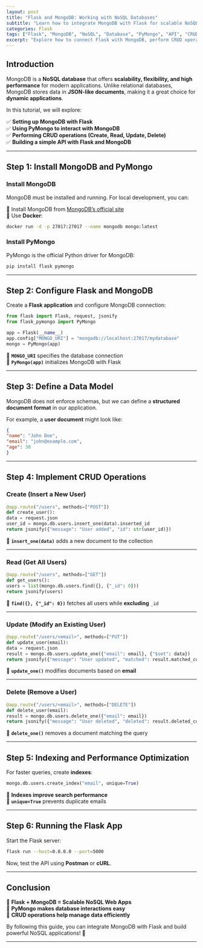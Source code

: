 ```yaml
---
layout: post
title: "Flask and MongoDB: Working with NoSQL Databases"
subtitle: "Learn how to integrate MongoDB with Flask for scalable NoSQL database management"
categories: Flask
tags: ["Flask", "MongoDB", "NoSQL", "Database", "PyMongo", "API", "CRUD"]
excerpt: "Explore how to connect Flask with MongoDB, perform CRUD operations, and build a scalable NoSQL-based web application with PyMongo."
---
```


## Introduction

MongoDB is a **NoSQL database** that offers **scalability, flexibility, and high performance** for modern applications. Unlike relational databases, MongoDB stores data in **JSON-like documents**, making it a great choice for **dynamic applications**.

In this tutorial, we will explore:

✅ **Setting up MongoDB with Flask**  
✅ **Using PyMongo to interact with MongoDB**  
✅ **Performing CRUD operations (Create, Read, Update, Delete)**  
✅ **Building a simple API with Flask and MongoDB**

---

## Step 1: Install MongoDB and PyMongo

### Install MongoDB

MongoDB must be installed and running. For local development, you can:

🔹 Install MongoDB from [MongoDB’s official site](https://www.mongodb.com/try/download/community)  
🔹 Use **Docker**:

```sh
docker run -d -p 27017:27017 --name mongodb mongo:latest
```

### Install PyMongo

PyMongo is the official Python driver for MongoDB:

```sh
pip install flask pymongo
```

---

## Step 2: Configure Flask and MongoDB

Create a **Flask application** and configure MongoDB connection:

```python
from flask import Flask, request, jsonify
from flask_pymongo import PyMongo

app = Flask(__name__)
app.config["MONGO_URI"] = "mongodb://localhost:27017/mydatabase"
mongo = PyMongo(app)
```

🔹 **`MONGO_URI`** specifies the database connection  
🔹 **`PyMongo(app)`** initializes MongoDB with Flask

---

## Step 3: Define a Data Model

MongoDB does not enforce schemas, but we can define a **structured document format** in our application.

For example, a **user document** might look like:

```json
{
"name": "John Doe",
"email": "john@example.com",
"age": 30
}
```

---

## Step 4: Implement CRUD Operations

### **Create (Insert a New User)**

```python
@app.route("/users", methods=["POST"])
def create_user():
data = request.json
user_id = mongo.db.users.insert_one(data).inserted_id
return jsonify({"message": "User added", "id": str(user_id)})
```

📌 **`insert_one(data)`** adds a new document to the collection

---

### **Read (Get All Users)**

```python
@app.route("/users", methods=["GET"])
def get_users():
users = list(mongo.db.users.find({}, {"_id": 0}))
return jsonify(users)
```

📌 **`find({}, {"_id": 0})`** fetches all users while **excluding** `_id`

---

### **Update (Modify an Existing User)**

```python
@app.route("/users/<email>", methods=["PUT"])
def update_user(email):
data = request.json
result = mongo.db.users.update_one({"email": email}, {"$set": data})
return jsonify({"message": "User updated", "matched": result.matched_count})
```

📌 **`update_one()`** modifies documents based on **email**

---

### **Delete (Remove a User)**

```python
@app.route("/users/<email>", methods=["DELETE"])
def delete_user(email):
result = mongo.db.users.delete_one({"email": email})
return jsonify({"message": "User deleted", "deleted": result.deleted_count})
```

📌 **`delete_one()`** removes a document matching the query

---

## Step 5: Indexing and Performance Optimization

For faster queries, create **indexes**:

```python
mongo.db.users.create_index("email", unique=True)
```

🔹 **Indexes improve search performance**  
🔹 **`unique=True`** prevents duplicate emails

---

## Step 6: Running the Flask App

Start the Flask server:

```sh
flask run --host=0.0.0.0 --port=5000
```

Now, test the API using **Postman** or **cURL**.

---

## Conclusion

🔹 **Flask + MongoDB = Scalable NoSQL Web Apps**  
🔹 **PyMongo makes database interactions easy**  
🔹 **CRUD operations help manage data efficiently**

By following this guide, you can integrate MongoDB with Flask and build powerful NoSQL applications! 🚀

---
